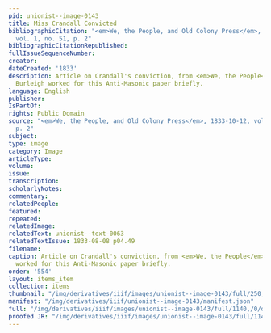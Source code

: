 ```yaml
---
pid: unionist--image-0143
title: Miss Crandall Convicted
bibliographicCitation: "<em>We, the People, and Old Colony Press</em>, 1833-10-12,
  vol. 1, no. 51, p. 2"
bibliographicCitationRepublished: 
fullIssueSequenceNumber: 
creator: 
dateCreated: '1833'
description: Article on Crandall's conviction, from <em>We, the People</em>; Charles
  Burleigh worked for this Anti-Masonic paper briefly.
language: English
publisher: 
IsPartOf: 
rights: Public Domain
source: "<em>We, the People, and Old Colony Press</em>, 1833-10-12, vol. 1, no. 51,
  p. 2"
subject: 
type: image
category: Image
articleType: 
volume: 
issue: 
transcription: 
scholarlyNotes: 
commentary: 
relatedPeople: 
featured: 
repeated: 
relatedImage: 
relatedText: unionist--text-0063
relatedTextIssue: 1833-08-08 p04.49
filename: 
caption: Article on Crandall's conviction, from <em>We, the People</em>; Charles Burleigh
  worked for this Anti-Masonic paper briefly.
order: '554'
layout: items_item
collection: items
thumbnail: "/img/derivatives/iiif/images/unionist--image-0143/full/250,/0/default.jpg"
manifest: "/img/derivatives/iiif/unionist--image-0143/manifest.json"
full: "/img/derivatives/iiif/images/unionist--image-0143/full/1140,/0/default.jpg"
proofed JR: "/img/derivatives/iiif/images/unionist--image-0143/full/1140,/0/default.jpg"
---
```

